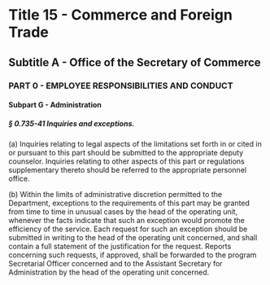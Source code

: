 
# Title 15 - Commerce and Foreign Trade
## Subtitle A - Office of the Secretary of Commerce
### PART 0 - EMPLOYEE RESPONSIBILITIES AND CONDUCT
#### Subpart G - Administration
##### § 0.735-41 Inquiries and exceptions.

(a) Inquiries relating to legal aspects of the limitations set forth in or cited in or pursuant to this part should be submitted to the appropriate deputy counselor. Inquiries relating to other aspects of this part or regulations supplementary thereto should be referred to the appropriate personnel office.

(b) Within the limits of administrative discretion permitted to the Department, exceptions to the requirements of this part may be granted from time to time in unusual cases by the head of the operating unit, whenever the facts indicate that such an exception would promote the efficiency of the service. Each request for such an exception should be submitted in writing to the head of the operating unit concerned, and shall contain a full statement of the justification for the request. Reports concerning such requests, if approved, shall be forwarded to the program Secretarial Officer concerned and to the Assistant Secretary for Administration by the head of the operating unit concerned.
